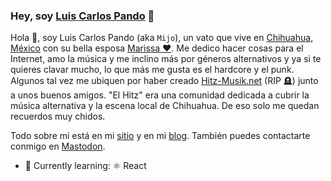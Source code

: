 ### Hey, soy [Luis Carlos Pando](https://luiscarlospando.com) 👋
Hola 👋, soy Luis Carlos Pando (aka `Mijo`), un vato que vive en [Chihuahua, México](https://es.wikipedia.org/wiki/Chihuahua_(Chihuahua)) con su bella esposa [Marissa ❤️](https://www.instagram.com/primitivegirl). Me dedico hacer cosas para el Internet, amo la música y me inclino más por géneros alternativos y ya si te quieres clavar mucho, lo que más me gusta es el hardcore y el punk. Algunos tal vez me ubiquen por haber creado [Hitz-Musik.net](https://hitz-musik.net) (RIP 🪦) junto a unos buenos amigos. "El Hitz" era una comunidad dedicada a cubrir la música alternativa y la escena local de Chihuahua. De eso solo me quedan recuerdos muy chidos.

Todo sobre mi está en mi [sitio](https://luiscarlospando.com) y en mi [blog](https://blog.luiscarlospando.com). También puedes contactarte conmigo en [Mastodon](https://social.lol/@mijo).

- 🌱 Currently learning: ⚛️ React

<!--
**luiscarlospando/luiscarlospando** is a ✨ _special_ ✨ repository because its `README.md` (this file) appears on your GitHub profile.

Here are some ideas to get you started:

- 🔭 I’m currently working on ...
- 🌱 I’m currently learning ...
- 👯 I’m looking to collaborate on ...
- 🤔 I’m looking for help with ...
- 💬 Ask me about ...
- 📫 How to reach me: ...
- 😄 Pronouns: ...
- ⚡ Fun fact: ...
-->
